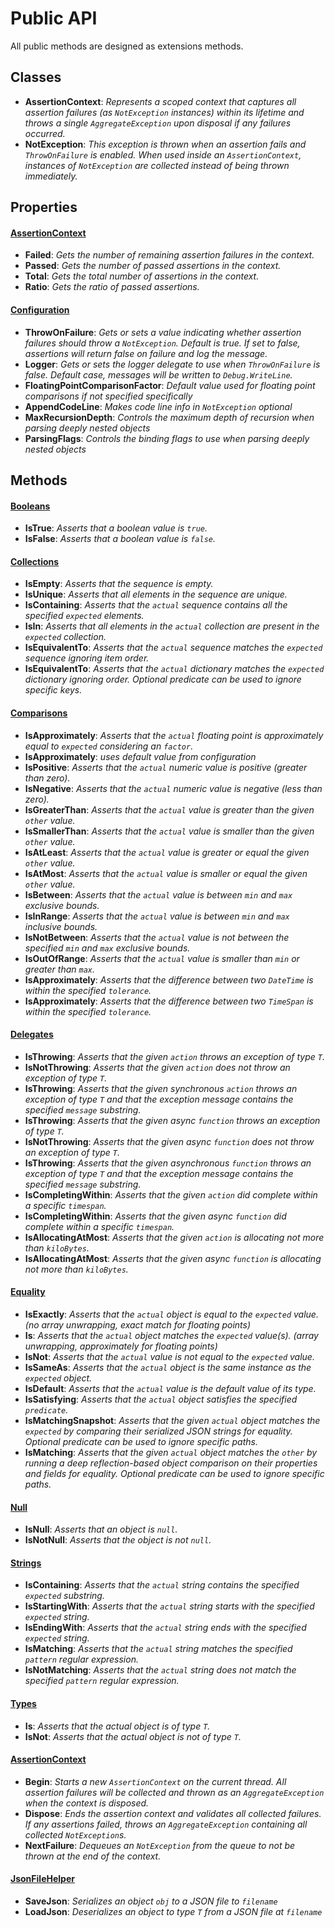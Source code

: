 # Public API
All public methods are designed as extensions methods.
## Classes
- __AssertionContext__: _Represents a scoped context that captures all assertion failures (as `NotException` instances) within its lifetime and throws a single `AggregateException` upon disposal if any failures occurred._
- __NotException__: _This exception is thrown when an assertion fails and `ThrowOnFailure` is enabled. When used inside an `AssertionContext`, instances of `NotException` are collected instead of being thrown immediately._
## Properties
#### <u>AssertionContext</u>
- __Failed__: _Gets the number of remaining assertion failures in the context._
- __Passed__: _Gets the number of passed assertions in the context._
- __Total__: _Gets the total number of assertions in the context._
- __Ratio__: _Gets the ratio of passed assertions._
#### <u>Configuration</u>
- __ThrowOnFailure__: _Gets or sets a value indicating whether assertion failures should throw a `NotException`. Default is true. If set to false, assertions will return false on failure and log the message._
- __Logger__: _Gets or sets the logger delegate to use when `ThrowOnFailure` is false. Default case, messages will be written to `Debug.WriteLine`._
- __FloatingPointComparisonFactor__: _Default value used for floating point comparisons if not specified specifically_
- __AppendCodeLine__: _Makes code line info in `NotException` optional_
- __MaxRecursionDepth__: _Controls the maximum depth of recursion when parsing deeply nested objects_
- __ParsingFlags__: _Controls the binding flags to use when parsing deeply nested objects_
## Methods
#### <u>Booleans</u>
- __IsTrue__: _Asserts that a boolean value is `true`._
- __IsFalse__: _Asserts that a boolean value is `false`._
#### <u>Collections</u>
- __IsEmpty__: _Asserts that the sequence is empty._
- __IsUnique__: _Asserts that all elements in the sequence are unique._
- __IsContaining__: _Asserts that the `actual` sequence contains all the specified `expected` elements._
- __IsIn__: _Asserts that all elements in the `actual` collection are present in the `expected` collection._
- __IsEquivalentTo__: _Asserts that the `actual` sequence matches the `expected` sequence ignoring item order._
- __IsEquivalentTo__: _Asserts that the `actual` dictionary matches the `expected` dictionary ignoring order. Optional predicate can be used to ignore specific keys._
#### <u>Comparisons</u>
- __IsApproximately__: _Asserts that the `actual` floating point is approximately equal to `expected` considering an `factor`._
- __IsApproximately__: _uses default value from configuration_
- __IsPositive__: _Asserts that the `actual` numeric value is positive (greater than zero)._
- __IsNegative__: _Asserts that the `actual` numeric value is negative (less than zero)._
- __IsGreaterThan__: _Asserts that the `actual` value is greater than the given `other` value._
- __IsSmallerThan__: _Asserts that the `actual` value is smaller than the given `other` value._
- __IsAtLeast__: _Asserts that the `actual` value is greater or equal the given `other` value._
- __IsAtMost__: _Asserts that the `actual` value is smaller or equal the given `other` value._
- __IsBetween__: _Asserts that the `actual` value is between `min` and `max` exclusive bounds._
- __IsInRange__: _Asserts that the `actual` value is between `min` and `max` inclusive bounds._
- __IsNotBetween__: _Asserts that the `actual` value is not between the specified `min` and `max` exclusive bounds._
- __IsOutOfRange__: _Asserts that the `actual` value is smaller than `min` or greater than `max`._
- __IsApproximately__: _Asserts that the difference between two `DateTime` is within the specified `tolerance`._
- __IsApproximately__: _Asserts that the difference between two `TimeSpan` is within the specified `tolerance`._
#### <u>Delegates</u>
- __IsThrowing__: _Asserts that the given `action` throws an exception of type `T`._
- __IsNotThrowing__: _Asserts that the given `action` does not throw an exception of type `T`._
- __IsThrowing__: _Asserts that the given synchronous `action` throws an exception of type `T` and that the exception message contains the specified `message` substring._
- __IsThrowing__: _Asserts that the given async `function` throws an exception of type `T`._
- __IsNotThrowing__: _Asserts that the given async `function` does not throw an exception of type `T`._
- __IsThrowing__: _Asserts that the given asynchronous `function` throws an exception of type `T` and that the exception message contains the specified `message` substring._
- __IsCompletingWithin__: _Asserts that the given `action` did complete within a specific `timespan`._
- __IsCompletingWithin__: _Asserts that the given async `function` did complete within a specific `timespan`._
- __IsAllocatingAtMost__: _Asserts that the given `action` is allocating not more than `kiloBytes`._
- __IsAllocatingAtMost__: _Asserts that the given async `function` is allocating not more than `kiloBytes`._
#### <u>Equality</u>
- __IsExactly__: _Asserts that the `actual` object is equal to the `expected` value. (no array unwrapping, exact match for floating points)_
- __Is__: _Asserts that the `actual` object matches the `expected` value(s). (array unwrapping, approximately for floating points)_
- __IsNot__: _Asserts that the `actual` value is not equal to the `expected` value._
- __IsSameAs__: _Asserts that the `actual` object is the same instance as the `expected` object._
- __IsDefault__: _Asserts that the `actual` value is the default value of its type._
- __IsSatisfying__: _Asserts that the `actual` object satisfies the specified `predicate`._
- __IsMatchingSnapshot__: _Asserts that the given `actual` object matches the `expected` by comparing their serialized JSON strings for equality. Optional predicate can be used to ignore specific paths._
- __IsMatching__: _Asserts that the given `actual` object matches the `other` by running a deep reflection-based object comparison on their properties and fields for equality. Optional predicate can be used to ignore specific paths._
#### <u>Null</u>
- __IsNull__: _Asserts that an object is `null`._
- __IsNotNull__: _Asserts that the object is not `null`._
#### <u>Strings</u>
- __IsContaining__: _Asserts that the `actual` string contains the specified `expected` substring._
- __IsStartingWith__: _Asserts that the `actual` string starts with the specified `expected` string._
- __IsEndingWith__: _Asserts that the `actual` string ends with the specified `expected` string._
- __IsMatching__: _Asserts that the `actual` string matches the specified `pattern` regular expression._
- __IsNotMatching__: _Asserts that the `actual` string does not match the specified `pattern` regular expression._
#### <u>Types</u>
- __Is__: _Asserts that the actual object is of type `T`._
- __IsNot__: _Asserts that the actual object is not of type `T`._
#### <u>AssertionContext</u>
- __Begin__: _Starts a new `AssertionContext` on the current thread. All assertion failures will be collected and thrown as an `AggregateException` when the context is disposed._
- __Dispose__: _Ends the assertion context and validates all collected failures. If any assertions failed, throws an `AggregateException` containing all collected `NotException`s._
- __NextFailure__: _Dequeues an `NotException` from the queue to not be thrown at the end of the context._
#### <u>JsonFileHelper</u>
- __SaveJson__: _Serializes an object `obj` to a JSON file to `filename`_
- __LoadJson__: _Deserializes an object to type `T` from a JSON file at `filename`_

